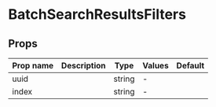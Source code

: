 # BatchSearchResultsFilters

## Props

| Prop name | Description | Type   | Values | Default |
| --------- | ----------- | ------ | ------ | ------- |
| uuid      |             | string | -      |         |
| index     |             | string | -      |         |
